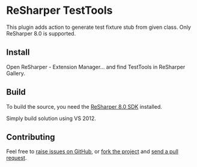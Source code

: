 # ReSharper TestTools

This plugin adds action to generate test fixture stub from given class. Only ReSharper 8.0 is supported.

## Install ##

Open ReSharper - Extension Manager&hellip; and find TestTools in ReSharper Gallery.

## Build ##

To build the source, you need the [ReSharper 8.0 SDK](http://confluence.jetbrains.com/display/ReSharper/ReSharper+8+EAP) installed.

Simply build solution using VS 2012.

## Contributing ##

Feel free to [raise issues on GitHub](https://github.com/kropp/ReSharper-TestTools/issues), or [fork the project](http://help.github.com/fork-a-repo/) and [send a pull request](http://help.github.com/send-pull-requests/).